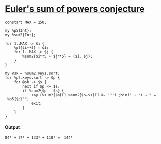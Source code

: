 [1]: http://rosettacode.org/wiki/Euler's_sum_of_powers_conjecture

# [Euler's sum of powers conjecture][1]

```perl6
constant MAX = 250;
 
my %p5{Int};
my %sum2{Int};
 
for 1..MAX -> $i {
    %p5{$i**5} = $i;
    for 1..MAX -> $j {
        %sum2{$i**5 + $j**5} = ($i, $j);
    }
}
 
my @sk = %sum2.keys.sort;
for %p5.keys.sort -> $p {
    for @sk -> $s {
        next if $p <= $s;
        if %sum2{$p - $s} {
            say (%sum2{$s}[],%sum2{$p-$s}[] X~ '⁵').join(' + ') ~ " =  %p5{$p}⁵";
            exit;
        }
    }
}
```

#### Output:
```
84⁵ + 27⁵ + 133⁵ + 110⁵ =  144⁵
```